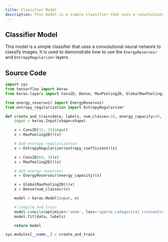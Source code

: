 ```yaml
---
title: Classifier Model
description: This model is a simple classifier that uses a convolutional neural network to classify images. It is used to demonstrate how to use the EnergyReservoi...
---
```

## Classifier Model

This model is a simple classifier that uses a convolutional neural network to classify images. It is used to demonstrate how to use the `EnergyReservoir` and `EntropyRegularizer` layers.

## Source Code

```python
import sys
from tensorflow import keras
from keras.layers import Conv2D, Dense, MaxPooling2D, GlobalMaxPooling2D

from energy_reservoir import EnergyReservoir
from entropy_regularization import EntropyRegularizer

def create_and_train(data, labels, num_classes=10, energy_capacity=50, entropy_coefficient=0.01, shape=(32, 32, 3)):
    input = keras.Input(shape=shape)

    x = Conv2D(32, 3)(input)
    x = MaxPooling2D()(x)

    # Add entropy regularization
    x = EntropyRegularizer(entropy_coefficient)(x)  

    x = Conv2D(64, 3)(x)
    x = MaxPooling2D()(x)

    # Add energy reservoir  
    x = EnergyReservoir(energy_capacity)(x)

    x = GlobalMaxPooling2D()(x)
    x = Dense(num_classes)(x)

    model = keras.Model(input, x)

    # Compile and train
    model.compile(optimizer='adam', loss='sparse_categorical_crossentropy') 
    model.fit(data, labels)

    return model

sys.modules[__name__] = create_and_train
```
